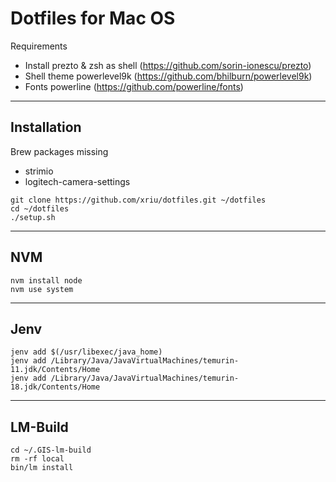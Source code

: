 # Dotfiles for Mac OS

Requirements

- Install prezto & zsh as shell (https://github.com/sorin-ionescu/prezto)
- Shell theme powerlevel9k (https://github.com/bhilburn/powerlevel9k)
- Fonts powerline (https://github.com/powerline/fonts)

---

## Installation

Brew packages missing

- strimio
- logitech-camera-settings

```
git clone https://github.com/xriu/dotfiles.git ~/dotfiles
cd ~/dotfiles
./setup.sh
```

---

## NVM

```
nvm install node
nvm use system
```

---

## Jenv

```
jenv add $(/usr/libexec/java_home)
jenv add /Library/Java/JavaVirtualMachines/temurin-11.jdk/Contents/Home
jenv add /Library/Java/JavaVirtualMachines/temurin-18.jdk/Contents/Home
```

---

## LM-Build

```
cd ~/.GIS-lm-build
rm -rf local
bin/lm install
```
